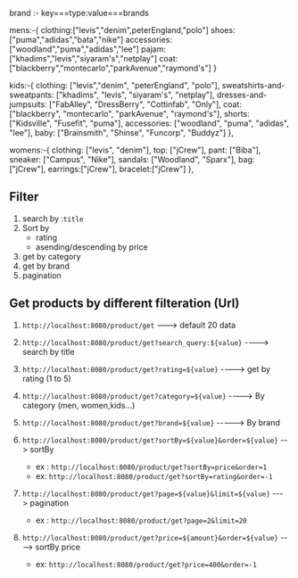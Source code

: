 brand :-
key===type:value===brands

mens:-{
clothing:["levis","denim",peterEngland,"polo"]
shoes:["puma","adidas","bata","nike"]
accessories:["woodland","puma","adidas","lee"]
pajam:["khadims","levis","siyaram's","netplay"]
coat:["blackberry","montecarlo","parkAvenue","raymond's"]
}

kids:-{
clothing: ["levis","denim", "peterEngland", "polo"],
sweatshirts-and-sweatpants: ["khadims", "levis", "siyaram's", "netplay"],
dresses-and-jumpsuits: ["FabAlley", "DressBerry", "Cottinfab", "Only"],
coat: ["blackberry", "montecarlo", "parkAvenue", "raymond's"],
shorts: ["Kidsville", "Fusefit", "puma"],
accessories: ["woodland", "puma", "adidas", "lee"],
baby: ["Brainsmith", "Shinse", "Funcorp", "Buddyz"]
},

womens:-{
clothing: ["levis", "denim"],
top: ["jCrew"],
pant: ["Biba"],
sneaker: ["Campus", "Nike"],
sandals: ["Woodland", "Sparx"],
bag:["jCrew"],
earrings:["jCrew"],
bracelet:["jCrew"]
},


## Filter

1. search by :`title`
2. Sort by
   - rating
   - asending/descending by price
3. get by category 
4. get by brand
5. pagination

## Get products by different filteration (Url) 

1. `http://localhost:8080/product/get` ---> default 20 data

2. `http://localhost:8080/product/get?search_query:${value}` ----> search by title

3. `http://localhost:8080/product/get?rating=${value}` ----> get by rating (1 to 5)

4. `http://localhost:8080/product/get?category=${value}` ----> By category (men, women,kids...)

5. `http://localhost:8080/product/get?brand=${value}` -----> By brand

6. `http://localhost:8080/product/get?sortBy=${value}&order=${value}` --> sortBy
   - ex : `http://localhost:8080/product/get?sortBy=price&order=1`
   - ex: `http://localhost:8080/product/get?sortBy=rating&order=-1`


7. `http://localhost:8080/product/get?page=${value}&limit=${value}` ---> pagination
   - ex : `http://localhost:8080/product/get?page=2&limit=20`   


8. `http://localhost:8080/product/get?price=${amount}&order=${value}` ----> sortBy price
   - ex: `http://localhost:8080/product/get?price=400&order=-1`
      
